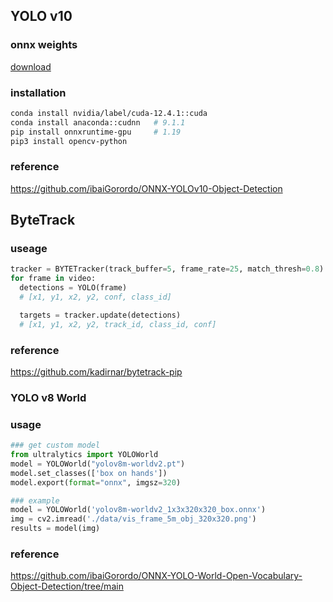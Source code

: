 ## YOLO v10
### onnx weights
[download](https://github.com/THU-MIG/yolov10/releases)

### installation
```bash
conda install nvidia/label/cuda-12.4.1::cuda
conda install anaconda::cudnn   # 9.1.1
pip install onnxruntime-gpu     # 1.19
pip3 install opencv-python
```
### reference
https://github.com/ibaiGorordo/ONNX-YOLOv10-Object-Detection

## ByteTrack
### useage
```python
tracker = BYTETracker(track_buffer=5, frame_rate=25, match_thresh=0.8)
for frame in video:
  detections = YOLO(frame)
  # [x1, y1, x2, y2, conf, class_id]

  targets = tracker.update(detections)
  # [x1, y1, x2, y2, track_id, class_id, conf]
```

### reference
https://github.com/kadirnar/bytetrack-pip

### YOLO v8 World
### usage
```python
### get custom model
from ultralytics import YOLOWorld
model = YOLOWorld("yolov8m-worldv2.pt")
model.set_classes(['box on hands'])
model.export(format="onnx", imgsz=320)

### example
model = YOLOWorld('yolov8m-worldv2_1x3x320x320_box.onnx')
img = cv2.imread('./data/vis_frame_5m_obj_320x320.png')
results = model(img)
```

### reference
https://github.com/ibaiGorordo/ONNX-YOLO-World-Open-Vocabulary-Object-Detection/tree/main




























